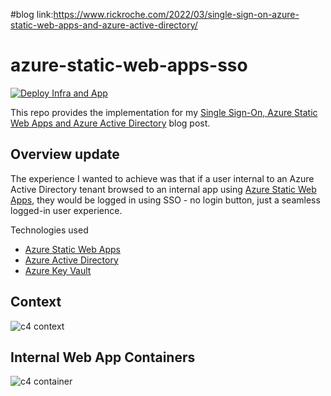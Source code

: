#blog link:https://www.rickroche.com/2022/03/single-sign-on-azure-static-web-apps-and-azure-active-directory/

# azure-static-web-apps-sso

[![Deploy Infra and App](https://github.com/rick-roche/azure-static-web-apps-sso/actions/workflows/deploy.yaml/badge.svg)](https://github.com/rick-roche/azure-static-web-apps-sso/actions/workflows/deploy.yaml)

This repo provides the implementation for my [Single Sign-On, Azure Static Web Apps and Azure Active Directory](https://www.rickroche.com/2022/03/single-sign-on-azure-static-web-apps-and-azure-active-directory/) blog post.

## Overview update 

The experience I wanted to achieve was that if a user internal to an Azure Active Directory tenant browsed to an internal app using [Azure Static Web Apps](https://azure.microsoft.com/en-us/services/app-service/static/), they would be logged in using SSO - no login button, just a seamless logged-in user experience.

Technologies used
* [Azure Static Web Apps](https://azure.microsoft.com/en-us/services/app-service/static/)
* [Azure Active Directory](https://azure.microsoft.com/en-us/services/active-directory/)
* [Azure Key Vault](https://azure.microsoft.com/en-us/services/key-vault/)

## Context

![c4 context](https://www.plantuml.com/plantuml/proxy?cache=no&src=https://raw.githubusercontent.com/rick-roche/azure-static-web-apps-sso/main/docs/diagrams/context.puml "Context")

## Internal Web App Containers

![c4 container](https://www.plantuml.com/plantuml/proxy?cache=no&src=https://raw.githubusercontent.com/rick-roche/azure-static-web-apps-sso/main/docs/diagrams/container-webapp.puml "Internal Web App")
